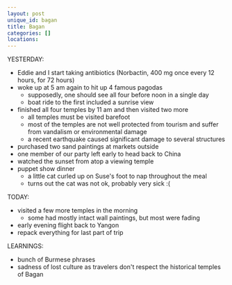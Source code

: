 ```yaml
---
layout: post
unique_id: bagan
title: Bagan
categories: []
locations: 
---
```


YESTERDAY:
* Eddie and I start taking antibiotics (Norbactin, 400 mg once every 12 hours, for 72 hours)
* woke up at 5 am again to hit up 4 famous pagodas
  * supposedly, one should see all four before noon in a single day
  * boat ride to the first included a sunrise view
* finished all four temples by 11 am and then visited two more
  * all temples must be visited barefoot
  * most of the temples are not well protected from tourism and suffer from vandalism or environmental damage
  * a recent earthquake caused significant damage to several structures
* purchased two sand paintings at markets outside
* one member of our party left early to head back to China
* watched the sunset from atop a viewing temple
* puppet show dinner
  * a little cat curled up on Suse's foot to nap throughout the meal
  * turns out the cat was not ok, probably very sick :(

TODAY:
* visited a few more temples in the morning
  * some had mostly intact wall paintings, but most were fading
* early evening flight back to Yangon
* repack everything for last part of trip

LEARNINGS:
* bunch of Burmese phrases
* sadness of lost culture as travelers don't respect the historical temples of Bagan
